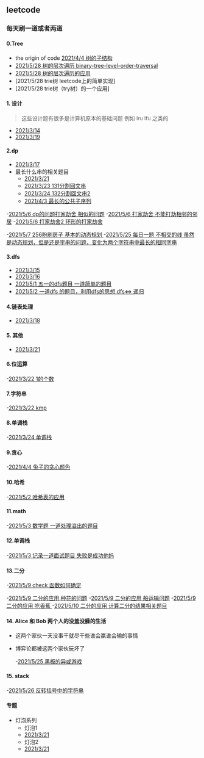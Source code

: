 ## leetcode

### 每天刷一道或者两道


#### 0.Tree
- the origin of code [2021/4/4 树的子结构](https://leetcode-cn.com/problems/shu-de-zi-jie-gou-lcof/solution/java-zi-shu-pan-duan-by-user5713q-sz3o/)
- [2021/5/28 树的层次遍历 binary-tree-level-order-traversal](./tree/102.md)
- [2021/5/28 树的层次遍历的应用](./tree/993.md)
- [2021/5/28 trie树 leetcode上的简单实现]
- [2021/5/28 trie树（try树）的一个应用]

#### 1. 设计
> 这些设计题有很多是计算机原本的基础问题
例如 lru lfu 之类的

- [2021/3/14](./706设计哈希映射.md)
- [2021/3/19](./car_park.md)

#### 2.dp
- [2021/3/17](./115不同的子序列.md)
- 最长什么串的相关题目
  - [2021/3/21](./5最长回文子串.md)
  - [2021/3/23 131分割回文串](./131分割回文串.md)
  - [2021/3/24 132分割回文串2](./132分割回文串2.md)
  - [2021/4/3 最长的公共子序列](./1143最长公共子序列.md)

-[2021/5/6 dp的问题打家劫舍 相似的问题](./dp/740.md)
-[2021/5/6 打家劫舍 不能打劫相邻的邻居](./dp/198.md)
-[2021/5/6 打家劫舍2 环形的打家劫舍](./dp/213.md)

-[2021/5/7 256粉刷房子 基本的动态规划 ](./dp/256.md)
-[2021/5/25 每日一题 不相交的线 虽然是动态规划，但是还是字串的问题，变化为两个字符串中最长的相同字串](./dp/1035.md)


#### 3.dfs

- [2021/3/15]()
- [2021/3/16](./59螺旋矩阵II.md)
- [2021/5/1 五一的dfs题目 一道简单的题目](./dfs/690.md)
- [2021/5/2 一道dfs 的题目，利用dfs的思想 dfs<=> 递归](./dfs/339.md)

#### 4.链表处理

- [2021/3/18](./reverseList2.md)

#### 5. 其他

- [2021/3/21](./73矩阵置零.md)

#### 6.位运算
 -[2021/3/22 1的个数](./num_of_1.md)


#### 7.字符串
  -[2021/3/22 kmp](./214最短回文串.md)


#### 8.单调栈
  -[2021/3/24 单调栈](./132-pattern.md)

#### 9.贪心
  -[2021/4/4 兔子的贪心颜色](./兔子的数量.md)

#### 10.哈希
  -[2021/5/2 哈希表的应用](./hash/554.md)

#### 11.math
  -[2021/5/3 数学题 一道处理溢出的题目 ](./math/7.md)

#### 12.单调栈
  -[2021/5/3 记录一道面试题目 失败是成功他妈](./单调栈/402.md)

#### 13.二分
  -[2021/5/9  check 函数如何确定](./二分/34.md)

  -[2021/5/9 二分的应用 种花的问题](./二分/1482.md)
  -[2021/5/9 二分的应用 船运输问题](./二分/1011.md)
  -[2021/5/9 二分的应用 吃香蕉 ](./二分/875.md)
  -[2021/5/10 二分的应用 计算二分的结果相关题目 ](./二分/774.md)

#### 14. Alice 和 Bob 两个人的没羞没臊的生活
* 这两个家伙一天没事干就尽干些谁会赢谁会输的事情
* 博弈论都被这两个家伙玩坏了

  -[2021/5/25 黑板的异或游戏 ](./games/810.md)


#### 15. stack
  -[2021/5/26 反转括号中的字符串](./stack/1190.md)



#### 专题
- 灯泡系列
  - 灯泡1
  - [2021/3/21](./319灯泡.md)
  - 灯泡2
  - [2021/3/21](./)

